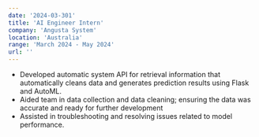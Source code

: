 ```yaml
---
date: '2024-03-301'
title: 'AI Engineer Intern'
company: 'Angusta System'
location: 'Australia'
range: 'March 2024 - May 2024'
url: ''
---
```


- Developed automatic system API for retrieval information that automatically cleans data and generates prediction 
results using Flask and AutoML.
- Aided team in data collection and data cleaning; ensuring the data was accurate and ready for further development 
- Assisted in troubleshooting and resolving issues related to model performance.


